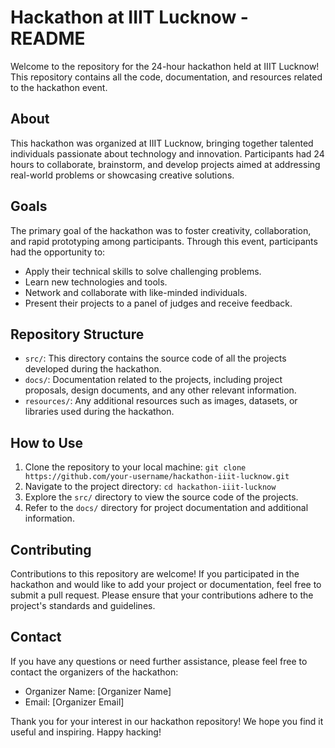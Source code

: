 # Hackathon at IIIT Lucknow - README

Welcome to the repository for the 24-hour hackathon held at IIIT Lucknow! This repository contains all the code, documentation, and resources related to the hackathon event.

## About
This hackathon was organized at IIIT Lucknow, bringing together talented individuals passionate about technology and innovation. Participants had 24 hours to collaborate, brainstorm, and develop projects aimed at addressing real-world problems or showcasing creative solutions.

## Goals
The primary goal of the hackathon was to foster creativity, collaboration, and rapid prototyping among participants. Through this event, participants had the opportunity to:

- Apply their technical skills to solve challenging problems.
- Learn new technologies and tools.
- Network and collaborate with like-minded individuals.
- Present their projects to a panel of judges and receive feedback.

## Repository Structure
- `src/`: This directory contains the source code of all the projects developed during the hackathon.
- `docs/`: Documentation related to the projects, including project proposals, design documents, and any other relevant information.
- `resources/`: Any additional resources such as images, datasets, or libraries used during the hackathon.

## How to Use
1. Clone the repository to your local machine: `git clone https://github.com/your-username/hackathon-iiit-lucknow.git`
2. Navigate to the project directory: `cd hackathon-iiit-lucknow`
3. Explore the `src/` directory to view the source code of the projects.
4. Refer to the `docs/` directory for project documentation and additional information.

## Contributing
Contributions to this repository are welcome! If you participated in the hackathon and would like to add your project or documentation, feel free to submit a pull request. Please ensure that your contributions adhere to the project's standards and guidelines.

## Contact
If you have any questions or need further assistance, please feel free to contact the organizers of the hackathon:

- Organizer Name: [Organizer Name]
- Email: [Organizer Email]

Thank you for your interest in our hackathon repository! We hope you find it useful and inspiring. Happy hacking!